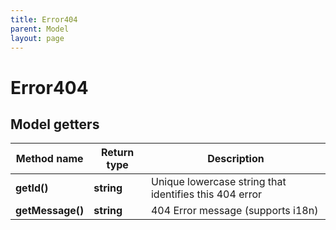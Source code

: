 ```yaml
---
title: Error404
parent: Model
layout: page
---
```


# Error404

## Model getters

Method name | Return type | Description
------------ | ------------- | -------------
**getId()** | **string** | Unique lowercase string that identifies this 404 error
**getMessage()** | **string** | 404 Error message (supports i18n)

